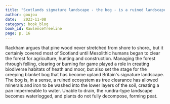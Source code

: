```yaml
---
title: "Scotlands signature landscape - the bog - is a ruined landscape"
author: goujou
date:   2023-11-08
category: book_blog
book_id: RawlenceTreeline
page: p. 16
---
```

Rackham argues that pine wood never stretched from shore to shore., but it certainly covered most of Scotland until Mesolithic humans began to clear the forest for agriculture, hunting and construction.
Managing the forest rhrough felling, clearing or burning for game played a role in creating biodiverse habitats of heath and moor, but also set the stage for the creeping blanket bog that has become upland Britain's signature landscape.
The bog is, in a sense, a ruined ecosystem as tree clearance has allowed minerals and iron to be washed into the lower layers of the soil, creating a pan impermeable to water.
Unable to drain, the rundra-type landscape becomes waterlogged, and plants do not fully decompose, forming peat.
